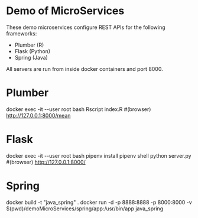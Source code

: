 # Demo of MicroServices

These demo microservices configure REST APIs for the following frameworks:
* Plumber (R)
* Flask (Python)
* Spring (Java)

All servers are run from inside docker containers and port 8000.

# Plumber
docker exec -it --user root <container> bash
Rscript index.R
    #(browser) http://127.0.0.1:8000/mean

# Flask
docker exec -it --user root <container> bash
pipenv install
pipenv shell
python server.py
    #(browser) http://127.0.0.1:8000/

# Spring
docker build -t "java_spring" .
docker run -d -p 8888:8888 -p 8000:8000 -v $(pwd)/demoMicroServices/spring/app:/usr/bin/app java_spring


